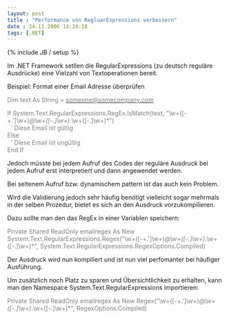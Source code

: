 ```yaml
---
layout: post
title : "Performance von RegluarExpressions verbessern"
date : 24.11.2006 14:24:18
tags: [.NET]
---
```

{% include JB / setup %}

Im .NET Framework setllen die RegularExpressions (zu deutsch reguläre Ausdrücke) eine Vielzahl von Textoperationen bereit.

Beispiel: Format einer Email Adresse überprüfen

<font color="#808080">Dim text As String = </font>[<font color="#808080">someone@somecompany.com</font>](mailto:someone@somecompany.com)

<font color="#808080">If System.Text.RegularExpressions.RegEx.IsMatch(text, "\w+([-+.']\w+)*@\w+([-.]\w+)*\.\w+([-.]\w+)*")  
  ' Diese Email ist gültig  
Else  
  ' Diese Email ist ungültig  
End If</font>

Jedoch müsste bei jedem Aufruf des Codes der reguläre Ausdruck bei jedem Aufruf erst interpretiert und dann angewendet werden.

Bei seltenem Aufruf bzw. dynamischem pattern ist das auch kein Problem.

Wird die Validierung jedoch sehr häufig benötigt vielleicht sogar mehrmals in der selben Prozedur, bietet es sich an den Ausdruck vorzukompilieren.

Dazu sollte man den das RegEx in einer Variablen speichern:

<font color="#808080">Private Shared ReadOnly emailregex As New System.Text.RegularExpressions.Regex("\w+([-+.']\w+)*@\w+([-.]\w+)*\.\w+([-.]\w+)*", System.Text.RegularExpressions.RegexOptions.Compiled)</font> 

Der Ausdruck wird nun kompiliert und ist nun viel perfomanter bei häufiger Ausführung. 

Um zusätzlich noch Platz zu sparen und Übersichtlichkeit zu erhalten, kann man den Namespace System.Text.RegularExpressions importieren: 

<font color="#808080">Private Shared ReadOnly emailregex As New Regex("\w+([-+.']\w+)*@\w+([-.]\w+)*\.\w+([-.]\w+)*", RegexOptions.Compiled)</font>
